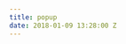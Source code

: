 ```yaml
---
title: popup
date: 2018-01-09 13:28:00 Z
---
```


<script type="text/javascript" src="//downloads.mailchimp.com/js/signup-forms/popup/embed.js" data-dojo-config="usePlainJson: true, isDebug: false"></script><script type="text/javascript">require(["mojo/signup-forms/Loader"], function(L) { L.start({"baseUrl":"mc.us2.list-manage.com","uuid":"d8ec8c5915428dbaaa9b46caa","lid":"9c706d8aa4"}) })</script>